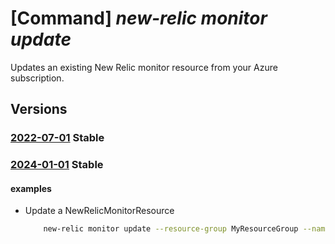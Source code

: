 # [Command] _new-relic monitor update_

Updates an existing New Relic monitor resource from your Azure subscription.

## Versions

### [2022-07-01](/Resources/mgmt-plane/L3N1YnNjcmlwdGlvbnMve30vcmVzb3VyY2Vncm91cHMve30vcHJvdmlkZXJzL25ld3JlbGljLm9ic2VydmFiaWxpdHkvbW9uaXRvcnMve30=/2022-07-01.xml) **Stable**

<!-- mgmt-plane /subscriptions/{}/resourcegroups/{}/providers/newrelic.observability/monitors/{} 2022-07-01 -->

### [2024-01-01](/Resources/mgmt-plane/L3N1YnNjcmlwdGlvbnMve30vcmVzb3VyY2Vncm91cHMve30vcHJvdmlkZXJzL25ld3JlbGljLm9ic2VydmFiaWxpdHkvbW9uaXRvcnMve30=/2024-01-01.xml) **Stable**

<!-- mgmt-plane /subscriptions/{}/resourcegroups/{}/providers/newrelic.observability/monitors/{} 2024-01-01 -->

#### examples

- Update a NewRelicMonitorResource
    ```bash
        new-relic monitor update --resource-group MyResourceGroup --name MyNewRelicMonitor --user-info first-name="vdftzcggiref" last-name="bcsztgqovdlmzf" email-address="UserEmail@123.com" phone-number="123456" --plan-data billing-cycle="MONTHLY" effective-date='2022-10-25T15:14:33+02:00' plan-details="newrelic-pay-as-you-go-free-live@TIDgmz7xq9ge3py@PUBIDnewrelicinc1635200720692.newrelic_liftr_payg" usage-type="PAYG" --account-creation-source "LIFTR" --org-creation-source "LIFTR" --tags key6976=oaxfhf
    ```
